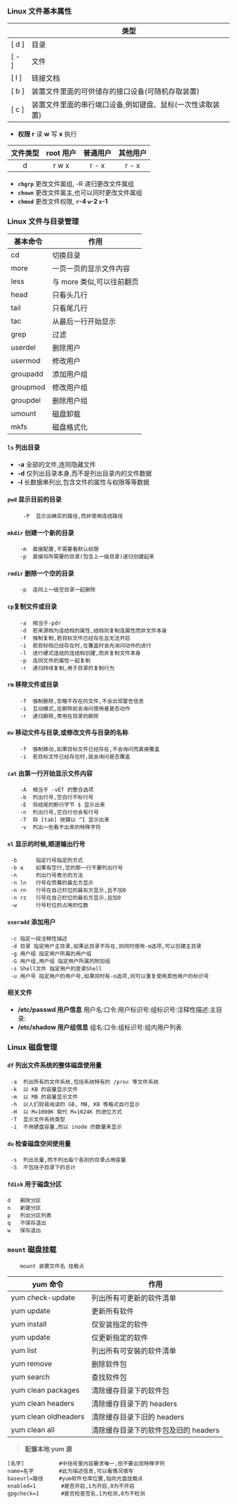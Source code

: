 ### Linux 文件基本属性

| &nbsp; | 类型                                                      |
| ------ | --------------------------------------------------------- |
| [ d ]    | 目录                                                      |
| [ - ]    | 文件                                                      |
| [ l ]    | 链接文档                                                  |
| [ b ]    | 装置文件里面的可供储存的接口设备(可随机存取装置)          |
| [ c ]    | 装置文件里面的串行端口设备,例如键盘、鼠标(一次性读取装置) |

- **权限**    **r** 读    **w** 写    **x** 执行

| 文件类型 | root 用户 | 普通用户 | 其他用户 |
| :------: | :-------: | :------: | :------: |
|    d     |   r w x   |  r - x   |  r - x   |

- **`chgrp`** 更改文件属组, -R 递归更改文件属组
- **`chown`** 更改文件属主,也可以同时更改文件属组
- **`chmod`** 更改文件权限, **`r`-4 `w`-2 `x`-1**

### Linux 文件与目录管理

| 基本命令 | 作用                      |
| -------- | ------------------------- |
| cd       | 切换目录                  |
| more     | 一页一页的显示文件内容    |
| less     | 与 more 类似,可以往前翻页 |
| head     | 只看头几行                |
| tail     | 只看尾几行                |
| tac      | 从最后一行开始显示        |
| grep     | 过滤                      |
| userdel  | 删除用户                  |
| usermod  | 修改用户                  |
| groupadd | 添加用户组                |
| groupmod | 修改用户组                |
| groupdel | 删除用户组                |
| umount   | 磁盘卸载                  |
| mkfs     | 磁盘格式化                |

#### `ls` **列出目录**

- **-a** 全部的文件,连同隐藏文件
- **-d** 仅列出目录本身,而不是列出目录内的文件数据
- **-l** 长数据串列出,包含文件的属性与权限等等数据

#### `pwd` 显示目前的目录

         -P  显示出确实的路径,而非使用连结路径

#### `mkdir` 创建一个新的目录

        -m  直接配置,不需要看默认权限
        -p  直接将所需要的目录(包含上一级目录)递归创建起来

#### `rmdir` 删除一个空的目录

        -p  连同上一级空目录一起删除

#### `cp`复制文件或目录

        -a  相当于-pdr
        -d  若来源档为连结档的属性,结档则复制连属性而非文件本身
        -f  强制复制,若目标文件已经存在且无法开启
        -i  若目标档已经存在时,在覆盖时会先询问动作的进行
        -l  进行硬式连结的连结档创建,而非复制文件本身
        -p  连同文件的属性一起复制
        -r  递归持续复制,用于目录的复制行为

#### `rm` 移除文件或目录

        -f  强制删除,忽略不存在的文件,不会出现警告信息
        -i  互动模式,在删除前会询问使用者是否动作
        -r  递归删除,常用在目录的删除

#### `mv` 移动文件与目录,或修改文件与目录的名称

        -f  强制移动,如果目标文件已经存在,不会询问而直接覆盖
        -i  若目标文件已经存在时,就会询问是否覆盖

#### `cat` 由第一行开始显示文件内容

        -A  相当于 -vET 的整合选项
        -b  列出行号,空白行不标行号
        -E  将结尾的断行字节 $ 显示出来
        -n  列出行号,空白行也会有行号
        -T  将 [tab] 按键以 ^I 显示出来
        -v  列出一些看不出来的特殊字符

#### `nl` 显示的时候,顺道输出行号

     -b      指定行号指定的方式
     -b a    如果有空行,空的那一行不要列出行号
     -n      列出行号表示的方法
     -n ln   行号在荧幕的最左方显示
     -n rn   行号在自己栏位的最右方显示,且不加0
     -n rz   行号在自己栏位的最右方显示,且加0
     -w      行号栏位的占用的位数

#### `useradd` 添加用户

     -c 指定一段注释性描述
     -d 目录 指定用户主目录,如果此目录不存在,则同时使用-m选项,可以创建主目录
     -g 用户组 指定用户所属的用户组
     -G 用户组,用户组 指定用户所属的附加组
     -s Shell文件 指定用户的登录Shell
     -u 用户号 指定用户的用户号,如果同时有-o选项,则可以重复使用其他用户的标识号

#### 相关文件

- **/etc/passwd 用户信息**
	    用户名:口令:用户标识号:组标识号:注释性描述:主目录:
- **/etc/shadow 用户组信息**
	    组名:口令:组标识号:组内用户列表

### Linux 磁盘管理

#### `df` 列出文件系统的整体磁盘使用量

     -a  列出所有的文件系统,包括系统特有的 /proc 等文件系统
     -k  以 KB 的容量显示文件
     -m  以 MB 的容量显示文件
     -h  以人们较易阅读的 GB, MB, KB 等格式自行显示
     -H  以 M=1000K 取代 M=1024K 的进位方式
     -T  显示文件系统类型
     -i  不用硬盘容量,而以 inode 的数量来显示

#### `du` 检查磁盘空间使用量

     -s  列出总量,而不列出每个各别的目录占用容量
     -S  不包括子目录下的总计

#### `fdisk` 用于磁盘分区

    d   删除分区
    n   新建分区
    p   列出分区列表
    q   不保存退出
    w   保存退出

### `mount` 磁盘挂载

        mount 装置文件名 挂载点

| yum 命令             | 作用                                 |
| -------------------- | ------------------------------------ |
| yum check-update     | 列出所有可更新的软件清单             |
| yum update           | 更新所有软件                         |
| yum install          | 仅安装指定的软件                     |
| yum update           | 仅更新指定的软件                     |
| yum list             | 列出所有可安裝的软件清单             |
| yum remove           | 删除软件包                           |
| yum search           | 查找软件包                           |
| yum clean packages   | 清除缓存目录下的软件包               |
| yum clean headers    | 清除缓存目录下的 headers             |
| yum clean oldheaders | 清除缓存目录下旧的 headers           |
| yum clean all        | 清除缓存目录下的软件包及旧的 headers |

> **配置本地 yum 源**

```shell
[名字]           #中括号里内容要求唯一,但不要出现特殊字符
name=名字        #此为描述信息,可以看情况填写
baseurl=路径     #yum软件仓库位置,指向光盘挂载点
enabled=1        #是否开启,1为开启,0为不开启
gpgcheck=1       #是否检查签名,1为检测,0为不检测
```
